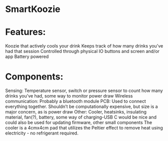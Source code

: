 # SmartKoozie

# Features:
Koozie that actively cools your drink
Keeps track of how many drinks you’ve had that session
Controlled through physical IO buttons and screen and/or app
Battery powered
# Components:
Sensing: Temperature sensor, switch or pressure sensor to count how many drinks you’ve had, some way to monitor power draw
Wireless communication: Probably a bluetooth module
PCB: Used to connect everything together. Shouldn’t be computationally expensive, but size is a major concern, as is power draw
Other: Cooler, heatsinks, insulating material, fan(?), battery, some way of charging-USB C would be nice and could also be used for updating firmware, other small components
The cooler is a 4cmx4cm pad that utilizes the Peltier effect to remove heat using electricity - no refrigerant required.

